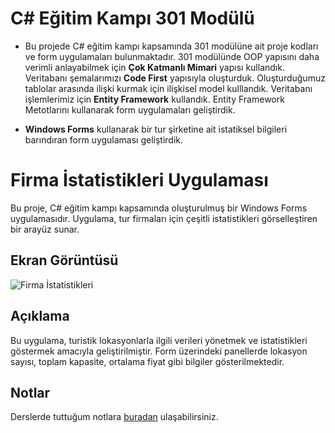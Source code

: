 # C# Eğitim Kampı 301 Modülü
- Bu projede C# eğitim kampı kapsamında 301 modülüne ait proje kodları ve form uygulamaları bulunmaktadır. 301 modülünde OOP yapısını daha verimli anlayabilmek için **Çok Katmanlı Mimari** yapısı kullandık. Veritabanı şemalarımızı **Code First** yapısıyla oluşturduk. Oluşturduğumuz tablolar arasında ilişki kurmak için ilişkisel model kulllandık. Veritabanı işlemlerimiz için **Entity Framework** kullandık. Entity Framework Metotlarını kullanarak form uygulamaları geliştirdik.

- **Windows Forms** kullanarak bir tur şirketine ait istatiksel bilgileri barındıran form uygulaması geliştirdik. 

# Firma İstatistikleri Uygulaması  

Bu proje, C# eğitim kampı kapsamında oluşturulmuş bir Windows Forms uygulamasıdır. Uygulama, tur firmaları için çeşitli istatistikleri görselleştiren bir arayüz sunar.  

## Ekran Görüntüsü  
![Firma İstatistikleri]("https://github.com/yasarfff/CSharpEgitimKampi301/blob/57a0cb343f2223522d95189793caa6c8781e82e1/CSharpEgitimKampi301.EFProject/istatistik.png")  

## Açıklama  
Bu uygulama, turistik lokasyonlarla ilgili verileri yönetmek ve istatistikleri göstermek amacıyla geliştirilmiştir. Form üzerindeki panellerde lokasyon sayısı, toplam kapasite, ortalama fiyat gibi bilgiler gösterilmektedir.  

## Notlar  
Derslerde tuttuğum notlara [buradan](NOTLAR.md) ulaşabilirsiniz.  
